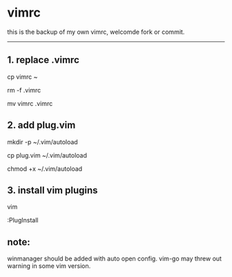 # vimrc
this is the backup of my own vimrc, welcomde fork or commit.

---
## 1\. replace .vimrc
cp vimrc ~

rm -f .vimrc

mv vimrc .vimrc

## 2\. add plug.vim
mkdir -p ~/.vim/autoload

cp plug.vim ~/.vim/autoload

chmod +x ~/.vim/autoload


## 3\. install vim plugins
vim

:PlugInstall


## note:
winmanager should be added with auto open config.
vim-go may threw out warning in some vim version.
